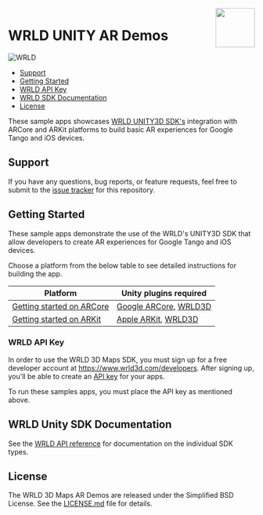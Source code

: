 <a href="http://www.wrld3d.com/">
<img src="http://cdn2.eegeo.com/wp-content/uploads/2017/04/WRLD_Blue.png"  align="right" height="80px" />
</a>

# WRLD UNITY AR Demos

![WRLD](http://cdn2.eegeo.com/wp-content/uploads/2017/04/screenselection01.png)

* [Support](#support)
* [Getting Started](#getting-started)
* [WRLD API Key](#wrld-api-key)
* [WRLD SDK Documentation](#wrld-sdk-documentation)
* [License](#license)

These sample apps showcases [WRLD UNITY3D SDK's](http://www.wrld3d.com/) integration with ARCore and ARKit platforms to build basic AR experiences for Google Tango and iOS devices.

## Support

If you have any questions, bug reports, or feature requests, feel free to submit to the [issue tracker](https://github.com/wrld3d/wrld-unity-ar-samples/issues) for this repository.

## Getting Started

These sample apps demonstrate the use of the WRLD's UNITY3D SDK that allow developers to create AR experiences for Google Tango and iOS devices.

Choose a platform from the below table to see detailed instructions for building the app.

Platform                                        | Unity plugins required        
------------------------------------------------|-------------------
[Getting started on ARCore](#)   | [Google ARCore](https://github.com/google-ar/arcore-unity-sdk), [WRLD3D](https://www.assetstore.unity3d.com/en/#!/content/86284)
[Getting started on ARKit](#)           | [Apple ARKit](https://bitbucket.org/Unity-Technologies/unity-arkit-plugin), [WRLD3D](https://www.assetstore.unity3d.com/en/#!/content/86284) 

### WRLD API Key 

In order to use the WRLD 3D Maps SDK, you must sign up for a free developer account at https://www.wrld3d.com/developers. After signing up, you'll be able to create an [API key](https://www.wrld3d.com/developers/apikeys) for your apps. 

To run these samples apps, you must place the API key as mentioned above.

## WRLD Unity SDK Documentation

See the [WRLD API reference](https://wrld3d.com/unity/latest/docs/api/) for documentation on the individual SDK types.

## License

The WRLD 3D Maps AR Demos are released under the Simplified BSD License. See the [LICENSE.md](https://github.com/wrld3d/wrld-unity-ar-samples/blob/master/LICENSE) file for details.

